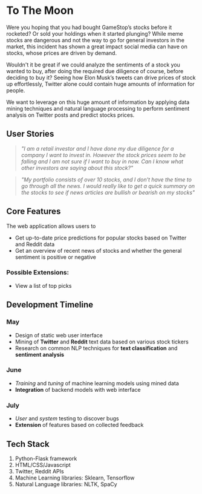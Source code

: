 # To The Moon

Were you hoping that you had bought GameStop’s stocks before it rocketed? Or sold your holdings when it started plunging? While meme stocks are dangerous and not the way to go for general investors in the market, this incident has shown a great impact social media can have on stocks, whose prices are driven by demand.

Wouldn't it be great if we could analyze the sentiments of a stock you wanted to buy, after doing the required due diligence of course, before deciding to buy it? Seeing how Elon Musk’s tweets can drive prices of stock up effortlessly, Twitter alone could contain huge amounts of information for people. 

We want to leverage on this huge amount of information by applying data mining techniques and natural language processing to perform sentiment analysis on Twitter posts and predict stocks prices.


## User Stories
>*"I am a retail investor and I have done my due diligence for a company I want to invest in. However the stock prices seem to be falling and I am not sure if I want to buy in now. Can I know what other investors are saying about this stock?"*

>*"My portfolio consists of over 10 stocks, and I don’t have the time to go through all the news. I would really like to get a quick summary on the stocks to see if news articles are bullish or bearish on my stocks"*


## Core Features
The web application allows users to
+ Get up-to-date price predictions for popular stocks based on Twitter and Reddit data
+ Get an overview of recent news of stocks and whether the general sentiment is positive or negative

### Possible Extensions:
+ View a list of top picks


## Development Timeline

### May
+ Design of static web user interface
+ Mining of **Twitter** and **Reddit** text data based on various stock tickers
+ Research on common NLP techniques for **text classification** and **sentiment analysis**

### June
+ _Training_ and _tuning_ of machine learning models using mined data
+ **Integration** of backend models with web interface

### July
+ _User_ and _system_ testing to discover bugs
+ **Extension** of features based on collected feedback

## Tech Stack
1. Python-Flask framework
2. HTML/CSS/Javascript
3. Twitter, Reddit APIs
4. Machine Learning libraries: Sklearn, Tensorflow
5. Natural Language libraries: NLTK, SpaCy
